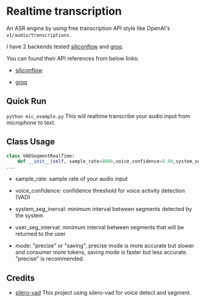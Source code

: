 # Realtime transcription

An ASR engine by using free transcription API style like OpenAI's `v1/audio/transcriptions`. 

I have 2 backends tested [siliconflow](https://cloud.siliconflow.cn?referrer=clxhh3xlg0001rx6r4ywpk4m4) and [groq](https://groq.com). 

You can found their API references from below links:

- [siliconflow](https://docs.siliconflow.cn/reference/createaudiotranscriptions-1?referrer=clxhh3xlg0001rx6r4ywpk4m4)

- [groq](https://console.groq.com/docs/speech-text)

## Quick Run 
`python mic_example.py` 
This will realtime transcribe your audio input from microphone to text.

## Class Usage
```python
class VADSegmentRealTime:
    def __init__(self, sample_rate=8000,voice_confidence=0.80,system_seg_inerval=0.5, user_seg_interval = 0.8, mode="precise"):
...
```
- sample_rate: sample rate of your audio input

- voice_confidence: confidence threshold for voice activity detection (VAD)

- system_seg_inerval: minimum interval between segments detected by the system

- user_seg_interval: minimum interval between segments that will be returned to the user

- mode: "precise" or "saving", precise mode is more accurate but slower and consumer more tokens, saving mode is faster but less accurate. "precise" is recommended.

## Credits

- [silero-vad](https://github.com/snakers4/silero-vad) This project using silero-vad for voice detect and segment.